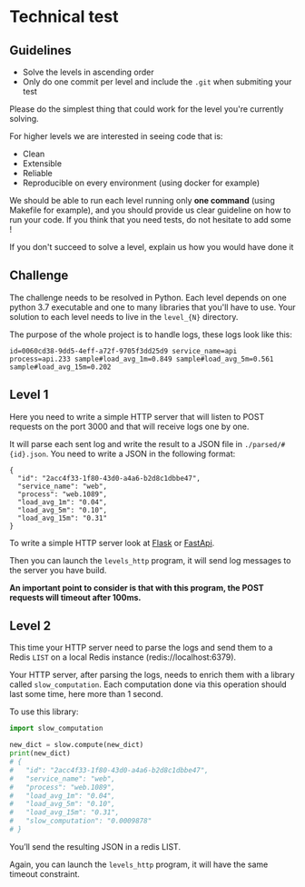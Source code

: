 # Technical test

## Guidelines

- Solve the levels in ascending order
- Only do one commit per level and include the `.git` when submiting your test

Please do the simplest thing that could work for the level you're currently
solving.

For higher levels we are interested in seeing code that is:

- Clean
- Extensible
- Reliable
- Reproducible on every environment (using docker for example)

We should be able to run each level running only **one command** (using Makefile
for example), and you should provide us clear guideline on how to run your code.
If you think that you need tests, do not hesitate to add some !

If you don't succeed to solve a level, explain us how you would have done it

## Challenge

The challenge needs to be resolved in Python. Each level depends on one python
3.7 executable and one to many libraries that you'll have to use. Your solution
to each level needs to live in the `level_{N}` directory.

The purpose of the whole project is to handle logs, these logs look like this:

```
id=0060cd38-9dd5-4eff-a72f-9705f3dd25d9 service_name=api process=api.233 sample#load_avg_1m=0.849 sample#load_avg_5m=0.561 sample#load_avg_15m=0.202
```

## Level 1

Here you need to write a simple HTTP server that will listen to POST requests on
the port 3000 and that will receive logs one by one.

It will parse each sent log and write the result to a JSON file in
`./parsed/#{id}.json`. You need to write a JSON in the following format:

```text
{
  "id": "2acc4f33-1f80-43d0-a4a6-b2d8c1dbbe47",
  "service_name": "web",
  "process": "web.1089",
  "load_avg_1m": "0.04",
  "load_avg_5m": "0.10",
  "load_avg_15m": "0.31"
}
```

To write a simple HTTP server look at [Flask](http://flask.pocoo.org/) or
[FastApi](https://fastapi.tiangolo.com/).

Then you can launch the `levels_http` program, it will send log messages to the
server you have build.

**An important point to consider is that with this program, the POST requests
will timeout after 100ms.**

## Level 2

This time your HTTP server need to parse the logs and send them to a Redis
`LIST` on a local Redis instance (redis://localhost:6379).

Your HTTP server, after parsing the logs, needs to enrich them with a library
called `slow_computation`. Each computation done via this operation should last
some time, here more than 1 second.

To use this library:

```python
import slow_computation

new_dict = slow.compute(new_dict)
print(new_dict)
# {
#   "id": "2acc4f33-1f80-43d0-a4a6-b2d8c1dbbe47",
#   "service_name": "web",
#   "process": "web.1089",
#   "load_avg_1m": "0.04",
#   "load_avg_5m": "0.10",
#   "load_avg_15m": "0.31",
#   "slow_computation": "0.0009878"
# }
```

You’ll send the resulting JSON in a redis LIST.

Again, you can launch the `levels_http` program, it will have the same timeout
constraint.
